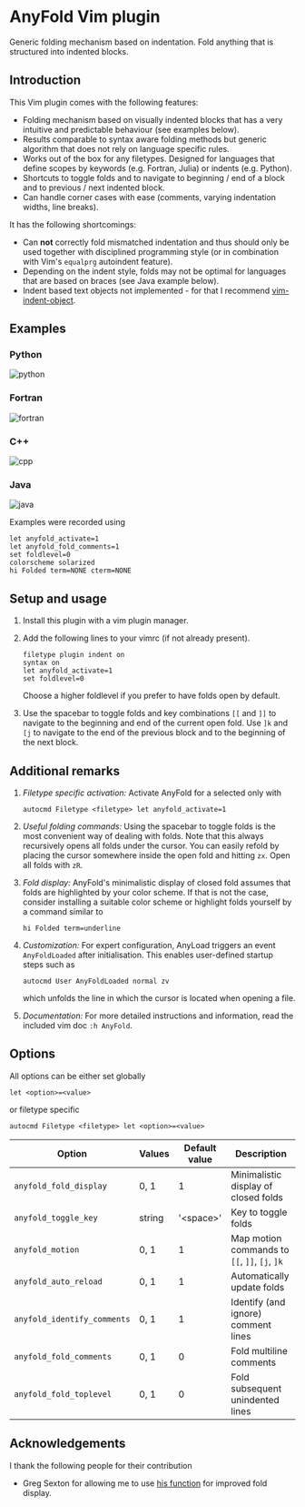 # AnyFold Vim plugin

Generic folding mechanism based on indentation. Fold anything that is structured into indented blocks.


## Introduction

This Vim plugin comes with the following features:
* Folding mechanism based on visually indented blocks that has a very intuitive and predictable behaviour (see examples below).
* Results comparable to syntax aware folding methods but generic algorithm that does not rely on language specific rules.
* Works out of the box for any filetypes. Designed for languages that define scopes by keywords (e.g. Fortran, Julia) or indents (e.g. Python).
* Shortcuts to toggle folds and to navigate to beginning / end of a block and to previous / next indented block.
* Can handle corner cases with ease (comments, varying indentation widths, line breaks).

It has the following shortcomings:
* Can **not** correctly fold mismatched indentation and thus should only be used together with disciplined programming style (or in combination with Vim's `equalprg` autoindent feature).
* Depending on the indent style, folds may not be optimal for languages that are based on braces (see Java example below).
* Indent based text objects not implemented - for that I recommend [vim-indent-object](https://github.com/michaeljsmith/vim-indent-object).


## Examples

### Python
![python](https://cloud.githubusercontent.com/assets/6178172/18611583/c489caa8-7d3d-11e6-8a12-57fe183250ed.gif)

### Fortran
![fortran](https://cloud.githubusercontent.com/assets/6178172/18611581/c4865c92-7d3d-11e6-9a90-98bbb12d04d5.gif)

### C++
![cpp](https://cloud.githubusercontent.com/assets/6178172/18611584/c48a3c86-7d3d-11e6-9d64-df01580709ae.gif)

### Java
![java](https://cloud.githubusercontent.com/assets/6178172/18611582/c4896374-7d3d-11e6-834b-9dcecb4ae1ef.gif)

Examples were recorded using

```vim
let anyfold_activate=1
let anyfold_fold_comments=1
set foldlevel=0
colorscheme solarized
hi Folded term=NONE cterm=NONE
```


## Setup and usage

1. Install this plugin with a vim plugin manager.
2. Add the following lines to your vimrc (if not already present).

    ```vim
    filetype plugin indent on
    syntax on
    let anyfold_activate=1
    set foldlevel=0
    ```

    Choose a higher foldlevel if you prefer to have folds open by default.
3. Use the spacebar to toggle folds and key combinations `[[` and `]]` to navigate to the beginning and end of the current open fold. Use `]k` and `[j` to navigate to the end of the previous block and to the beginning of the next block.


## Additional remarks

1. *Filetype specific activation:*
    Activate AnyFold for a selected <filetype> only with

    ```vim
    autocmd Filetype <filetype> let anyfold_activate=1
    ```
2. *Useful folding commands:* Using the spacebar to toggle folds is the most convenient way of dealing with folds. Note that this always recursively opens all folds under the cursor. You can easily refold by placing the cursor somewhere inside the open fold and hitting `zx`. Open all folds with `zR`.
3. *Fold display:* AnyFold's minimalistic display of closed fold assumes that folds are highlighted by your color scheme. If that is not the case, consider installing a suitable color scheme or highlight folds yourself by a command similar to

    ```vim
    hi Folded term=underline
    ```

4. *Customization:* For expert configuration, AnyLoad triggers an event `AnyFoldLoaded` after initialisation. This enables user-defined startup steps such as

    ```vim
    autocmd User AnyFoldLoaded normal zv
    ```

   which unfolds the line in which the cursor is located when opening a file.
5. *Documentation:* For more detailed instructions and information, read the included vim doc `:h AnyFold`.


## Options

All options can be either set globally

```vim
let <option>=<value>
```

or filetype specific

```vim
autocmd Filetype <filetype> let <option>=<value>
```

Option | Values | Default value |  Description
------ | -------------- | ------------- | ------------
`anyfold_fold_display` | 0, 1 | 1 | Minimalistic display of closed folds
`anyfold_toggle_key` | string | '\<space\>' | Key to toggle folds
`anyfold_motion` | 0, 1 | 1 | Map motion commands to `[[`, `]]`, `[j`, `]k`
`anyfold_auto_reload` | 0, 1 | 1 | Automatically update folds
`anyfold_identify_comments` | 0, 1 | 1 | Identify (and ignore) comment lines
`anyfold_fold_comments` | 0, 1 | 0 | Fold multiline comments
`anyfold_fold_toplevel` | 0, 1 | 0 | Fold subsequent unindented lines


## Acknowledgements

I thank the following people for their contribution
* Greg Sexton for allowing me to use [his function](http://www.gregsexton.org/2011/03/improving-the-text-displayed-in-a-fold/) for improved fold display.
